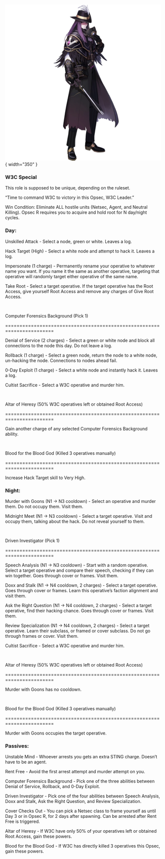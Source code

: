 ![w3cleader.png](Images/w3cleader.png){ width="350" }

### **W3C Special**

This role is supposed to be unique, depending on the ruleset.

“Time to command W3C to victory in this Opsec, W3C Leader.”

Win Condition: Eliminate ALL hostile units (Netsec, Agent, and Neutral Killing). Opsec R requires you to acquire and hold root for N day/night cycles.

### **Day:**

Unskilled Attack - Select a node, green or white. Leaves a log.

Hack Target (High) - Select a white node and attempt to hack it. Leaves a log.

Impersonate (1 charge) - Permanently rename your operative to whatever name you want. If you name it the same as another operative, targeting that operative will randomly target either operative of the same name.

Take Root - Select a target operative. If the target operative has the Root Access, give yourself Root Access and remove any charges of Give Root Access.

<br>

Computer Forensics Background (Pick 1)

=======================================================================

Denial of Service (2 charges) - Select a green or white node and block all connections to the node this day. Do not leave a log.

Rollback (1 charge) - Select a green node, return the node to a white node, un-hacking the node. Connections to nodes ahead fail.

0-Day Exploit (1 charge) - Select a white node and instantly hack it. Leaves a log.

Cultist Sacrifice - Select a W3C operative and murder him.

<br>

Altar of Heresy (50% W3C operatives left or obtained Root Access)

=======================================================================

Gain another charge of any selected Computer Forensics Background ability.

<br>

Blood for the Blood God (Killed 3 operatives manually)

=======================================================================

Increase Hack Target skill to Very High.

### **Night:**

Murder with Goons (N1 -> N3 cooldown) - Select an operative and murder them. Do not occupy them. Visit them.

Midnight Meet (N1 -> N3 cooldown) - Select a target operative. Visit and occupy them, talking about the hack. Do not reveal yourself to them.

<br>

Driven Investigator (Pick 1)

=======================================================================

Speech Analysis (N1 -> N3 cooldown) - Start with a random operative. Select a target operative and compare their speech, checking if they can win together. Goes through cover or frames. Visit them.

Doxx and Stalk (N1 -> N4 cooldown, 2 charges) - Select a target operative. Goes through cover or frames. Learn this operative’s faction alignment and visit them.

Ask the Right Question (N1 -> N4 cooldown, 2 charges) - Select a target operative, find their hacking chance. Goes through cover or frames. Visit them.

Review Specialization (N1 -> N4 cooldown, 2 charges) - Select a target operative. Learn their subclass, or framed or cover subclass. Do not go through frames or cover. Visit them.

Cultist Sacrifice - Select a W3C operative and murder him.

<br>

Altar of Heresy (50% W3C operatives left or obtained Root Access)

=======================================================================

Murder with Goons has no cooldown.

<br>

Blood for the Blood God (Killed 3 operatives manually)

=======================================================================

Murder with Goons occupies the target operative.

### **Passives:**

Unstable Mind - Whoever arrests you gets an extra STING charge. Doesn’t have to be an agent.

Rent Free - Avoid the first arrest attempt and murder attempt on you.

Computer Forensics Background - Pick one of the three abilities between Denial of Service, Rollback, and 0-Day Exploit.

Driven Investigator - Pick one of the four abilities between Speech Analysis, Doxx and Stalk, Ask the Right Question, and Review Specialization.

Cover Checks Out - You can pick a Netsec class to frame yourself as until Day 3 or in Opsec R, for 2 days after spawning. Can be arrested after Rent Free is triggered.

Altar of Heresy - If W3C have only 50% of your operatives left or obtained Root Access, gain these powers.

Blood for the Blood God - If W3C has directly killed 3 operatives this Opsec, gain these powers.